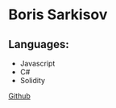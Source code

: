 # Boris Sarkisov 


## Languages:

- Javascript
- C#
- Solidity

[Github](https://github.com/nupogodi1989)